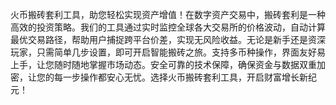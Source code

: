 火币搬砖套利工具，助您轻松实现资产增值！在数字资产交易中，搬砖套利是一种高效的投资策略。我们的工具通过实时监控全球各大交易所的价格波动，自动计算最优交易路径，帮助用户捕捉跨平台价差，实现无风险收益。无论是新手还是资深玩家，只需简单几步设置，即可开启智能搬砖之旅。支持多币种操作，界面友好易上手，让您随时随地掌握市场动态。安全可靠的技术保障，确保资金与数据双重加密，让您的每一步操作都安心无忧。选择火币搬砖套利工具，开启财富增长新纪元！